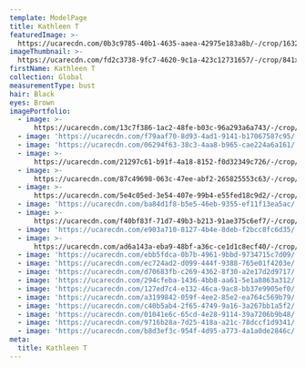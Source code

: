 ```yaml
---
template: ModelPage
title: Kathleen T
featuredImage: >-
  https://ucarecdn.com/0b3c9785-40b1-4635-aaea-42975e183a8b/-/crop/1632x820/0,598/-/preview/
imageThumbnail: >-
  https://ucarecdn.com/fd2c3738-9fc7-4620-9c1a-423c12731657/-/crop/841x1293/367,393/-/preview/
firstName: Kathleen T
collection: Global
measurementType: bust
hair: Black
eyes: Brown
imagePortfolio:
  - image: >-
      https://ucarecdn.com/13c7f386-1ac2-48fe-b03c-96a293a6a743/-/crop/1643x1971/0,462/-/preview/
  - image: 'https://ucarecdn.com/f79aaf70-8d93-4ad1-9141-b17067587c95/'
  - image: 'https://ucarecdn.com/06294f63-38c3-4aa8-b965-cae224a6a161/'
  - image: >-
      https://ucarecdn.com/21297c61-b91f-4a18-8152-f0d32349c726/-/crop/1578x2329/0,120/-/preview/
  - image: >-
      https://ucarecdn.com/87c49698-063c-47ee-abf2-265825553c63/-/crop/741x918/0,203/-/preview/
  - image: >-
      https://ucarecdn.com/5e4c05ed-3e54-407e-99b4-e55fed18c9d2/-/crop/1632x1834/0,359/-/preview/
  - image: 'https://ucarecdn.com/ba84d1f8-b5e5-46eb-9355-ef11f13ea5ac/'
  - image: >-
      https://ucarecdn.com/f40bf83f-71d7-49b3-b213-91ae375c6ef7/-/crop/1632x2056/0,393/-/preview/
  - image: 'https://ucarecdn.com/e903a710-8127-4b4e-8deb-f2bcc8fc6d35/'
  - image: >-
      https://ucarecdn.com/ad6a143a-eba9-48bf-a36c-ce1d1c8ecf40/-/crop/750x950/0,172/-/preview/
  - image: 'https://ucarecdn.com/ebb5fdca-0b7b-4961-9bbd-9734715c7d09/'
  - image: 'https://ucarecdn.com/ec724ad2-d099-444f-9388-765e01f4203e/'
  - image: 'https://ucarecdn.com/d70683fb-c269-4362-8f30-a2e17d2d9717/'
  - image: 'https://ucarecdn.com/294cfeba-1436-4bb8-aa61-5e1a8863a312/'
  - image: 'https://ucarecdn.com/127ed7c4-e132-46ca-9ac8-bb37e9905ef0/'
  - image: 'https://ucarecdn.com/a3199842-059f-4ee2-85e2-ea764c569b79/'
  - image: 'https://ucarecdn.com/c40b5ab4-2f65-4749-9a16-3a267bb1a5f2/'
  - image: 'https://ucarecdn.com/01041e6c-65cd-4e28-9114-39a7206b9b48/'
  - image: 'https://ucarecdn.com/9716b28a-7d25-418a-a21c-78dccf1d9341/'
  - image: 'https://ucarecdn.com/b8d3ef3c-954f-4d95-a773-4a1a0de2846c/'
meta:
  title: Kathleen T
---
```


